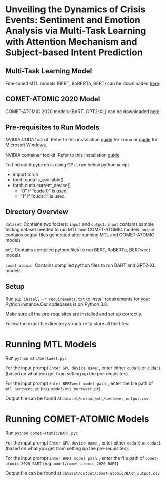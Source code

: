 # Unveiling the Dynamics of Crisis Events: Sentiment and Emotion Analysis via Multi-Task Learning with Attention Mechanism and Subject-based Intent Prediction

## Multi-Task Learning Model

Fine-tuned MTL models (BERT, RoBERTa, BERT) can be downloaded [here](https://drive.google.com/drive/folders/1xNaOG-4VS2emW2N7IStLm-E2EzAltbde?usp=sharing).

## COMET-ATOMIC 2020 Model

COMET-ATOMIC 2020 models (BART, GPT2-XL) can be downloaded [here](https://github.com/allenai/comet-atomic-2020).


## Pre-requisites to Run Models

NVIDIA CUDA toolkit. Refer to this installation [guide](https://docs.nvidia.com/cuda/cuda-installation-guide-linux/index.html) for Linux or [guide](https://docs.nvidia.com/cuda/cuda-installation-guide-microsoft-windows/index.html) for Microsoft Windows.

NVIDIA container toolkit. Refer to this installation [guide](https://docs.nvidia.com/datacenter/cloud-native/container-toolkit/latest/install-guide.html).

To find out if pytorch is using GPU, run below python script.
  * import torch
  * torch.cuda.is_available()
  * torch.cuda.current_device()
      * “0” if “cuda:0” is used.
      * “1” if “cuda:1” is used.

## Directory Overview
`dataset`: Contains two folders: `input` and `output`. `input` contains sample testing dataset needed to run MTL and COMET-ATOMIC models. `output` contains output files generated after running MTL and COMET-ATOMIC models

`mtl`: Contains compiled python files to run BERT, RoBERTa, BERTweet models

`comet-atomic`: Contains compiled python files to run BART and GPT2-XL models


## Setup
Run `pip install -r requirements.txt` to install requirements for your Python instance.Our codebases is on Python 3.8.

Make sure all the pre-requisites are installed and set up correctly. 

Follow the exact file directory structure to store all the files. 

# Running MTL Models

Run `python mtl/bertweet.pyc` 

For the input prompt `Enter GPU device name:`, enter either `cuda:0` or `cuda:1` (based on what you get from setting up the pre-requisites). 

For the input prompt `Enter BERTweet model path:`, enter the file path of `mtl_bertweet.pt` (e.g. `model/mtl_bertweet.pt`)

Output file can be found at `dataset/output/mtl/bertweet_output.csv`

# Running COMET-ATOMIC Models

Run `python comet-atomic/BART.pyc` 

For the input prompt `Enter GPU device name:`, enter either `cuda:0` or `cuda:1` (based on what you get from setting up the pre-requisites). 

For the input prompt `Enter BART model path:`, enter the file path of `comet-atomic_2020_BART` (e.g. `model/comet-atomic_2020_BART`)

Output file can be found at `dataset/output/comet-atomic/BART_output.csv`












